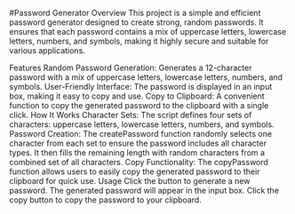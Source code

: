 #Password Generator
Overview
This project is a simple and efficient password generator designed to create strong, random passwords. It ensures that each password contains a mix of uppercase letters, lowercase letters, numbers, and symbols, making it highly secure and suitable for various applications.

Features
Random Password Generation: Generates a 12-character password with a mix of uppercase letters, lowercase letters, numbers, and symbols.
User-Friendly Interface: The password is displayed in an input box, making it easy to copy and use.
Copy to Clipboard: A convenient function to copy the generated password to the clipboard with a single click.
How It Works
Character Sets: The script defines four sets of characters: uppercase letters, lowercase letters, numbers, and symbols.
Password Creation: The createPassword function randomly selects one character from each set to ensure the password includes all character types. It then fills the remaining length with random characters from a combined set of all characters.
Copy Functionality: The copyPassword function allows users to easily copy the generated password to their clipboard for quick use.
Usage
Click the button to generate a new password.
The generated password will appear in the input box.
Click the copy button to copy the password to your clipboard.
